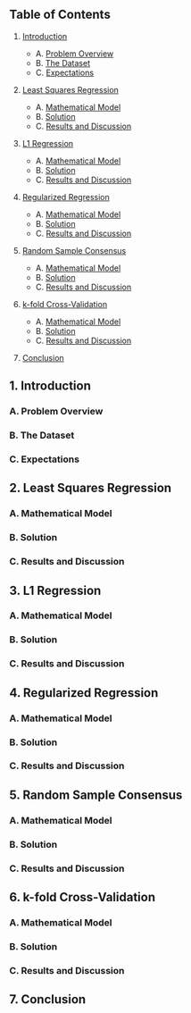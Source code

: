 ## **Table of Contents**
1. [Introduction](#1-introduction)
   - A. [Problem Overview](#a-problem-overview)
   - B. [The Dataset](#b-the-dataset)
   - C. [Expectations](#c-expectations)

2. [Least Squares Regression](#2-least-squares-regression)
   - A. [Mathematical Model](#a-mathematical-model)
   - B. [Solution](#b-solution)
   - C. [Results and Discussion](#c-results-and-discussion)

3. [L1 Regression](#3-l1-regression)
   - A. [Mathematical Model](#a-mathematical-model-1)
   - B. [Solution](#b-solution-1)
   - C. [Results and Discussion](#c-results-and-discussion-1)

4. [Regularized Regression](#4-regularized-regression)
   - A. [Mathematical Model](#a-mathematical-model-2)
   - B. [Solution](#b-solution-2)
   - C. [Results and Discussion](#c-results-and-discussion-2)

5. [Random Sample Consensus](#5-random-sample-consensus)
   - A. [Mathematical Model](#a-mathematical-model-3)
   - B. [Solution](#b-solution-3)
   - C. [Results and Discussion](#c-results-and-discussion-3)

6. [k-fold Cross-Validation](#6-k-fold-cross-validation)
   - A. [Mathematical Model](#a-mathematical-model-4)
   - B. [Solution](#b-solution-4)
   - C. [Results and Discussion](#c-results-and-discussion-4)

7. [Conclusion](#7-conclusion)


## **1. Introduction**
### A. Problem Overview
### B. The Dataset
### C. Expectations
## **2. Least Squares Regression**
### A. Mathematical Model
### B. Solution
### C. Results and Discussion
## **3. L1 Regression**
### A. Mathematical Model
### B. Solution
### C. Results and Discussion
## **4. Regularized Regression**
### A. Mathematical Model
### B. Solution
### C. Results and Discussion
## **5. Random Sample Consensus**
### A. Mathematical Model
### B. Solution
### C. Results and Discussion
## **6. k-fold Cross-Validation**
### A. Mathematical Model
### B. Solution
### C. Results and Discussion
## **7. Conclusion**
